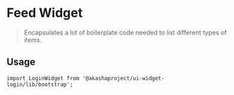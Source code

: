 # Feed Widget

> Encapsulates a lot of boilerplate code needed to list different types of items.

## Usage

```tsx
import LoginWidget from '@akashaproject/ui-widget-login/lib/bootstrap';

```
